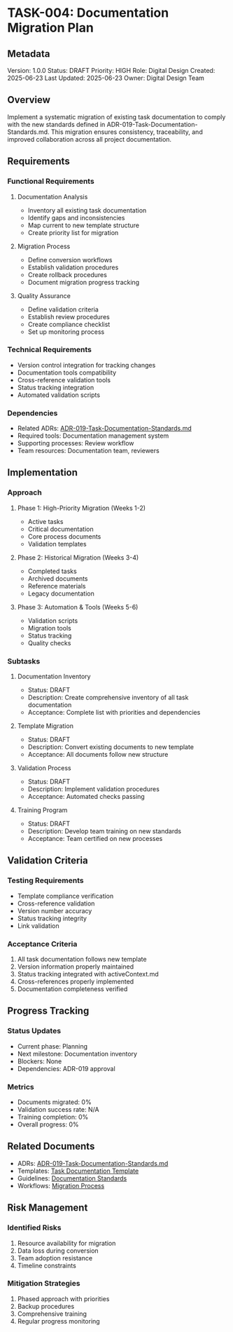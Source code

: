 # TASK-004: Documentation Migration Plan

## Metadata

Version: 1.0.0
Status: DRAFT
Priority: HIGH
Role: Digital Design
Created: 2025-06-23
Last Updated: 2025-06-23
Owner: Digital Design Team

## Overview

Implement a systematic migration of existing task documentation to comply with the new standards defined in ADR-019-Task-Documentation-Standards.md. This migration ensures consistency, traceability, and improved collaboration across all project documentation.

## Requirements

### Functional Requirements

1. Documentation Analysis
   - Inventory all existing task documentation
   - Identify gaps and inconsistencies
   - Map current to new template structure
   - Create priority list for migration

2. Migration Process
   - Define conversion workflows
   - Establish validation procedures
   - Create rollback procedures
   - Document migration progress tracking

3. Quality Assurance
   - Define validation criteria
   - Establish review procedures
   - Create compliance checklist
   - Set up monitoring process

### Technical Requirements

- Version control integration for tracking changes
- Documentation tools compatibility
- Cross-reference validation tools
- Status tracking integration
- Automated validation scripts

### Dependencies

- Related ADRs: [ADR-019-Task-Documentation-Standards.md](../ADRs/ADR-019-Task-Documentation-Standards.md)
- Required tools: Documentation management system
- Supporting processes: Review workflow
- Team resources: Documentation team, reviewers

## Implementation

### Approach

1. Phase 1: High-Priority Migration (Weeks 1-2)
   - Active tasks
   - Critical documentation
   - Core process documents
   - Validation templates

2. Phase 2: Historical Migration (Weeks 3-4)
   - Completed tasks
   - Archived documents
   - Reference materials
   - Legacy documentation

3. Phase 3: Automation & Tools (Weeks 5-6)
   - Validation scripts
   - Migration tools
   - Status tracking
   - Quality checks

### Subtasks

1. Documentation Inventory
   - Status: DRAFT
   - Description: Create comprehensive inventory of all task documentation
   - Acceptance: Complete list with priorities and dependencies

2. Template Migration
   - Status: DRAFT
   - Description: Convert existing documents to new template
   - Acceptance: All documents follow new structure

3. Validation Process
   - Status: DRAFT
   - Description: Implement validation procedures
   - Acceptance: Automated checks passing

4. Training Program
   - Status: DRAFT
   - Description: Develop team training on new standards
   - Acceptance: Team certified on new processes

## Validation Criteria

### Testing Requirements

- Template compliance verification
- Cross-reference validation
- Version number accuracy
- Status tracking integrity
- Link validation

### Acceptance Criteria

1. All task documentation follows new template
2. Version information properly maintained
3. Status tracking integrated with activeContext.md
4. Cross-references properly implemented
5. Documentation completeness verified

## Progress Tracking

### Status Updates

- Current phase: Planning
- Next milestone: Documentation inventory
- Blockers: None
- Dependencies: ADR-019 approval

### Metrics

- Documents migrated: 0%
- Validation success rate: N/A
- Training completion: 0%
- Overall progress: 0%

## Related Documents

- ADRs: [ADR-019-Task-Documentation-Standards.md](../ADRs/ADR-019-Task-Documentation-Standards.md)
- Templates: [Task Documentation Template](../templates/task-template.md)
- Guidelines: [Documentation Standards](../guidelines/documentation-standards.md)
- Workflows: [Migration Process](../workflows/migration-process.md)

## Risk Management

### Identified Risks

1. Resource availability for migration
2. Data loss during conversion
3. Team adoption resistance
4. Timeline constraints

### Mitigation Strategies

1. Phased approach with priorities
2. Backup procedures
3. Comprehensive training
4. Regular progress monitoring
